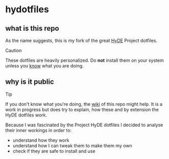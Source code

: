 
# hydotfiles

## what is this repo

As the name suggests, this is my fork of the great [HyDE](https://github.com/HyDE-Project) Project dotfiles.

> [!CAUTION]
> These dotfiles are heavily personalized. Do **not** install them on your system unless you [know](hydotfiles.wiki/Guide.md) what you are doing.

## why is it public


> [!TIP]
> If you don't know what you're doing, the [wiki](hydotfiles.wiki/Home) of this repo might help. 
> It is a work in progress but does try to explain, how these and by extension the HyDE dotfiles work.

Because I was fascinated by the Project HyDE dotfiles I decided to analyse their inner workings in order to:
- understand how they work
- understand how I can tweak them to make them my own
- check if they are safe to install and use